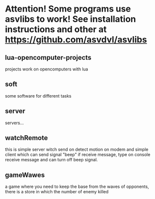# Attention! Some programs use asvlibs to work! See installation instructions and other at https://github.com/asvdvl/asvlibs

## lua-opencomputer-projects
projects work on opencomputers with lua

## soft
some software for different tasks

## server
servers...

## watchRemote
this is simple server witch send on detect motion on modem and simple client which can send signal "beep" if receive message, type on console receive message and can turn off beep signal.

## gameWawes
a game where you need to keep the base from the waves of opponents, there is a store in which the number of enemy killed
